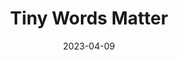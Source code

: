 ---
title: 'Tiny Words Matter'
link: https://twitter.com/tinywordsmatter
description: A curated dose of ✍️ microcopy. Because tiny words matter!
tags: [writing]
content-type: reference
date: 2023-04-09
---